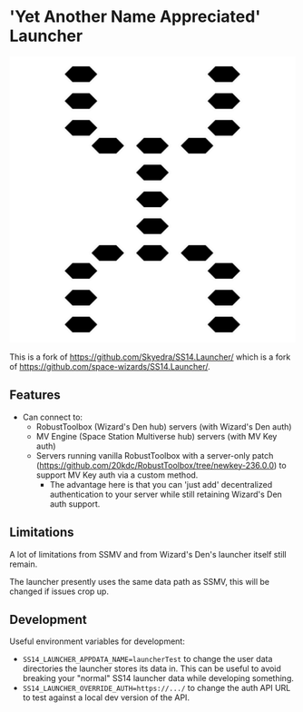 # 'Yet Another Name Appreciated' Launcher

![](./assets/logo.svg)

This is a fork of <https://github.com/Skyedra/SS14.Launcher/> which is a fork of <https://github.com/space-wizards/SS14.Launcher/>.

## Features

* Can connect to:
	* RobustToolbox (Wizard's Den hub) servers (with Wizard's Den auth)
	* MV Engine (Space Station Multiverse hub) servers (with MV Key auth)
	* Servers running vanilla RobustToolbox with a server-only patch (<https://github.com/20kdc/RobustToolbox/tree/newkey-236.0.0>) to support MV Key auth via a custom method.
		* The advantage here is that you can 'just add' decentralized authentication to your server while still retaining Wizard's Den auth support.

## Limitations

A lot of limitations from SSMV and from Wizard's Den's launcher itself still remain.

The launcher presently uses the same data path as SSMV, this will be changed if issues crop up.

## Development

Useful environment variables for development:
* `SS14_LAUNCHER_APPDATA_NAME=launcherTest` to change the user data directories the launcher stores its data in. This can be useful to avoid breaking your "normal" SS14 launcher data while developing something.
* `SS14_LAUNCHER_OVERRIDE_AUTH=https://.../` to change the auth API URL to test against a local dev version of the API.
